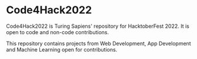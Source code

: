 # Code4Hack2022
Code4Hack2022 is Turing Sapiens' repository for HacktoberFest 2022. It is open to code and non-code contributions.

This repository contains projects from Web Development, App Development and Machine Learning open for contributions.